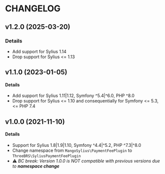 # CHANGELOG

## v1.2.0 (2025-03-20)

### Details

 - Add support for Sylius 1.14
 - Drop support for Sylius <= 1.13

## v1.1.0 (2023-01-05)

#### Details

- Add support for Sylius 1.11|1.12, Symfony ^5.4|^6.0, PHP ^8.0
- Drop support for Sylius <= 1.10 and consequentially for Symfony <= 5.3, <= PHP 7.4

## v1.0.0 (2021-11-10)

#### Details

- Support for Sylius 1.8|1.9|1.10, Symfony ^4.4|^5.2, PHP ^7.3|^8.0
- Change namespace from `MangoSylius\PaymentFeePlugin` to `ThreeBRS\SyliusPaymentFeePlugin`
- ⚠️ *BC break: Version 1.0.0 is NOT compatible with previous versions due to **namespace change***
